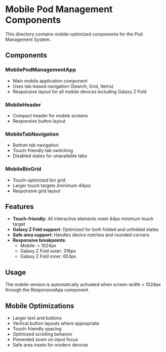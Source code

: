 # Mobile Pod Management Components

This directory contains mobile-optimized components for the Pod Management System.

## Components

### MobilePodManagementApp
- Main mobile application component
- Uses tab-based navigation (Search, Grid, Items)
- Responsive layout for all mobile devices including Galaxy Z Fold

### MobileHeader
- Compact header for mobile screens
- Responsive button layout

### MobileTabNavigation
- Bottom tab navigation
- Touch-friendly tab switching
- Disabled states for unavailable tabs

### MobileBinGrid
- Touch-optimized bin grid
- Larger touch targets (minimum 44px)
- Responsive grid layout

## Features

- **Touch-friendly**: All interactive elements meet 44px minimum touch target
- **Galaxy Z Fold support**: Optimized for both folded and unfolded states
- **Safe area support**: Handles device notches and rounded corners
- **Responsive breakpoints**: 
  - Mobile: < 1024px
  - Galaxy Z Fold outer: 316px
  - Galaxy Z Fold inner: 653px

## Usage

The mobile version is automatically activated when screen width < 1024px through the ResponsiveApp component.

## Mobile Optimizations

- Larger text and buttons
- Vertical button layouts where appropriate
- Touch-friendly spacing
- Optimized scrolling behavior
- Prevented zoom on input focus
- Safe area insets for modern devices